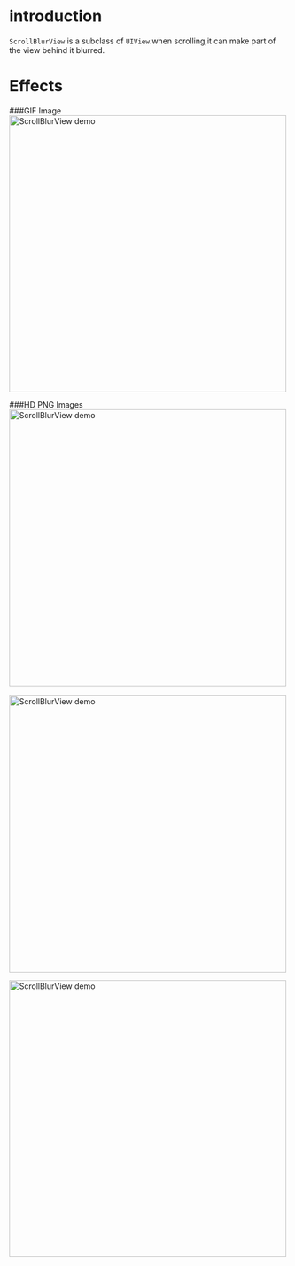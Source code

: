introduction
=======================
`ScrollBlurView` is a subclass of `UIView`.when scrolling,it can make part of the view behind it blurred.
  
  

Effects
=======================
###GIF Image
<img src="https://raw.githubusercontent.com/JasonZengJ/ScrollBlurView/master/demo.gif" alt="ScrollBlurView demo" height=500  title="ScrollBlurView demo" style="display:block;">


###HD PNG Images
<img src="https://raw.githubusercontent.com/JasonZengJ/ScrollBlurView/master/effect1.png" alt="ScrollBlurView demo" height=500  title="ScrollBlurView demo" style="display:block;">
<br/>
<img src="https://raw.githubusercontent.com/JasonZengJ/ScrollBlurView/master/effect2.png" alt="ScrollBlurView demo" height=500  title="ScrollBlurView demo" style="display:block;">

<img src="https://raw.githubusercontent.com/JasonZengJ/ScrollBlurView/master/effect3.png" alt="ScrollBlurView demo" height=500  title="ScrollBlurView demo" style="display:block;">

